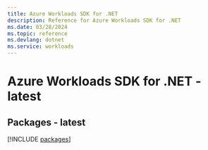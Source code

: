 ```yaml
---
title: Azure Workloads SDK for .NET
description: Reference for Azure Workloads SDK for .NET
ms.date: 03/28/2024
ms.topic: reference
ms.devlang: dotnet
ms.service: workloads
---
```

# Azure Workloads SDK for .NET - latest
## Packages - latest
[!INCLUDE [packages](workloads-index.md)]